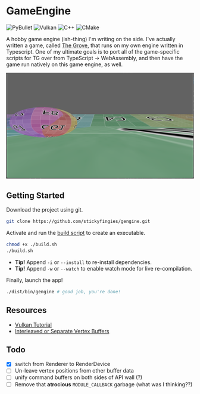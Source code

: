 # GameEngine

![PyBullet](https://a11ybadges.com/badge?logo=code&text=PyBullet&badgeColor=orange)
![Vulkan](https://a11ybadges.com/badge?logo=vulkan)
![C++](https://a11ybadges.com/badge?logo=cplusplus)
![CMake](https://a11ybadges.com/badge?logo=cmake)

A hobby game engine (ish-thing) I'm writing on the side.  I've actually written a game, called [The Grove](https://github.com/stickyfingies/grove/), that runs on my own engine written in Typescript.  One of my ultimate goals is to port all of the game-specific scripts for TG over from TypeScript -> WebAssembly, and then have the game run natively on this game engine, as well.

![Screenshot](./screenshot.png "Screenshot")

Getting Started
---
Download the project using git.
```sh
git clone https://github.com/stickyfingies/gengine.git
```
Activate and run the [build script](./build.sh) to create an executable.
```sh
chmod +x ./build.sh
./build.sh
```
- **Tip!** Append `-i` or `--install` to re-install dependencies.
- **Tip!** Append `-w` or `--watch` to enable watch mode for live re-compilation.

Finally, launch the app!
```sh
./dist/bin/gengine # good job, you're done!
```

## Resources
- [Vulkan Tutorial](https://vulkan-tutorial.com/)
- [Interleaved or Separate Vertex Buffers](https://www.reddit.com/r/vulkan/comments/rtpdvu/interleaved_vs_separate_vertex_buffers/)

## Todo
- [x] switch from Renderer to RenderDevice
- [ ] Un-leave vertex positions from other buffer data
- [ ] unify command buffers on both sides of API wall (?)
- [ ] Remove that **atrocious** `MODULE_CALLBACK` garbage (what was I thinking??)